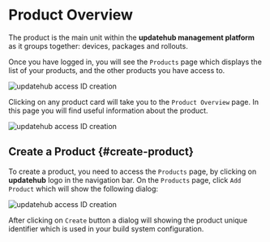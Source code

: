 # Product Overview

The product is the main unit within the **updatehub management platform** as it
groups together: devices, packages and rollouts.

Once you have logged in, you will see the `Products` page which displays the list
of your products, and the other products you have access to.

![updatehub access ID creation](/img/management-platform/products-list-page.png)

Clicking on any product card will take you to the `Product Overview` page.
In this page you will find useful information about the product.

![updatehub access ID creation](/img/management-platform/product-overview-page.png)

## Create a Product {#create-product}

To create a product, you need to access the `Products` page, by clicking on
**updatehub** logo in the navigation bar. On the `Products` page, click
`Add Product` which will show the following dialog:

![updatehub access ID creation](/img/management-platform/create-product-dialog.png)

After clicking on `Create` button a dialog will showing the product unique identifier
which is used in your build system configuration.

